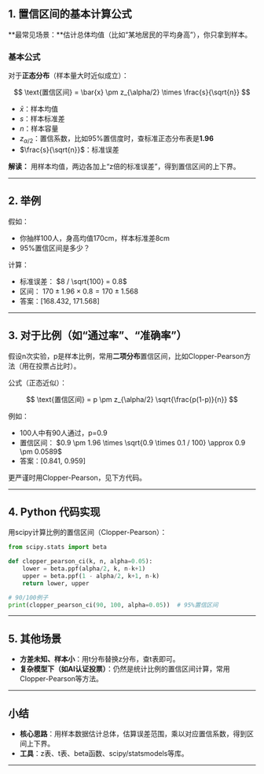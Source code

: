 ## 1. 置信区间的基本计算公式

\*\*最常见场景：\*\*估计总体均值（比如“某地居民的平均身高”），你只拿到样本。

### 基本公式

对于**正态分布**（样本量大时近似成立）：

$$
\text{置信区间} = \bar{x} \pm z_{\alpha/2} \times \frac{s}{\sqrt{n}}
$$

* $\bar{x}$：样本均值
* $s$：样本标准差
* $n$：样本容量
* $z_{\alpha/2}$：置信系数，比如95%置信度时，查标准正态分布表是**1.96**
* $\frac{s}{\sqrt{n}}$：标准误差

**解读：** 用样本均值，两边各加上“z倍的标准误差”，得到置信区间的上下界。

---

## 2. 举例

假如：

* 你抽样100人，身高均值170cm，样本标准差8cm
* 95%置信区间是多少？

计算：

* 标准误差： $8 / \sqrt{100} = 0.8$
* 区间： $170 \pm 1.96 \times 0.8 = 170 \pm 1.568$
* 答案：\[168.432, 171.568]

---

## 3. 对于比例（如“通过率”、“准确率”）

假设n次实验，p是样本比例，常用**二项分布**置信区间，比如Clopper-Pearson方法（用在投票占比时）。

公式（正态近似）：

  $$
  \text{置信区间} = p \pm z_{\alpha/2} \sqrt{\frac{p(1-p)}{n}}
  $$

  例如：

  * 100人中有90人通过，p=0.9
  * 置信区间： $0.9 \pm 1.96 \times \sqrt{0.9 \times 0.1 / 100} \approx 0.9 \pm 0.0589$
  * 答案：\[0.841, 0.959]

  更严谨时用Clopper-Pearson，见下方代码。

---

## 4. Python 代码实现

用scipy计算比例的置信区间（Clopper-Pearson）：

```python
from scipy.stats import beta

def clopper_pearson_ci(k, n, alpha=0.05):
    lower = beta.ppf(alpha/2, k, n-k+1)
    upper = beta.ppf(1 - alpha/2, k+1, n-k)
    return lower, upper

# 90/100例子
print(clopper_pearson_ci(90, 100, alpha=0.05))  # 95%置信区间
```

---

## 5. 其他场景

* **方差未知、样本小**：用t分布替换z分布，查t表即可。
* **复杂模型下（如AI认证投票）**：仍然是统计比例的置信区间计算，常用Clopper-Pearson等方法。

---

## 小结

* **核心思路**：用样本数据估计总体，估算误差范围，乘以对应置信系数，得到区间上下界。
* **工具**：z表、t表、beta函数、scipy/statsmodels等库。

---
